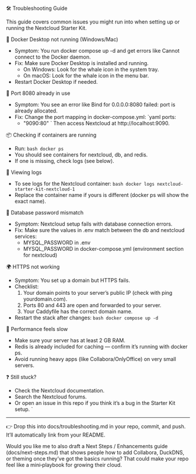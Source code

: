 🛠 Troubleshooting Guide

This guide covers common issues you might run into when setting up or running the Nextcloud Starter Kit.


🚫 Docker Desktop not running (Windows/Mac)
- Symptom: You run docker compose up -d and get errors like Cannot connect to the Docker daemon.
- Fix: Make sure Docker Desktop is installed and running.  
  - On Windows: Look for the whale icon in the system tray.  
  - On macOS: Look for the whale icon in the menu bar.  
- Restart Docker Desktop if needed.


🔌 Port 8080 already in use
- Symptom: You see an error like Bind for 0.0.0.0:8080 failed: port is already allocated.
- Fix: Change the port mapping in docker-compose.yml:
  `yaml
  ports:
    - "9090:80"
  `
  Then access Nextcloud at http://localhost:9090.


📦 Checking if containers are running
- Run:
  `bash
  docker ps
  `
- You should see containers for nextcloud, db, and redis.  
- If one is missing, check logs (see below).


📜 Viewing logs
- To see logs for the Nextcloud container:
  `bash
  docker logs nextcloud-starter-kit-nextcloud-1
  `
- Replace the container name if yours is different (docker ps will show the exact name).


🔑 Database password mismatch
- Symptom: Nextcloud setup fails with database connection errors.
- Fix: Make sure the values in .env match between the db and nextcloud services:
  - MYSQL_PASSWORD in .env
  - MYSQL_PASSWORD in docker-compose.yml (environment section for nextcloud)


🌍 HTTPS not working
- Symptom: You set up a domain but HTTPS fails.
- Checklist:
  1. Your domain points to your server’s public IP (check with ping yourdomain.com).
  2. Ports 80 and 443 are open and forwarded to your server.
  3. Your Caddyfile has the correct domain name.
- Restart the stack after changes:
  `bash
  docker compose up -d
  `

🐢 Performance feels slow
- Make sure your server has at least 2 GB RAM.
- Redis is already included for caching — confirm it’s running with docker ps.
- Avoid running heavy apps (like Collabora/OnlyOffice) on very small servers.


❓ Still stuck?
- Check the Nextcloud documentation.
- Search the Nextcloud forums.
- Or open an issue in this repo if you think it’s a bug in the Starter Kit setup.
`

---

👉 Drop this into docs/troubleshooting.md in your repo, commit, and push. It’ll automatically link from your README.  

Would you like me to also draft a Next Steps / Enhancements guide (docs/next-steps.md) that shows people how to add Collabora, DuckDNS, or theming once they’ve got the basics running? That could make your repo feel like a mini‑playbook for growing their cloud.
